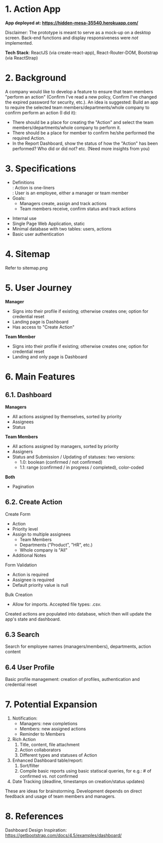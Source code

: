 # 1. Action App

**App deployed at: https://hidden-mesa-35540.herokuapp.com/**

Disclaimer: The prototype is meant to serve as a mock-up on a desktop screen. Back-end functions and display responsiveness were *not* implemented.

**Tech Stack**: ReactJS (via create-react-app), React-Router-DOM, Bootstrap (via ReactStrap)

# 2. Background

A company would like to develop a feature to ensure that team members "perform an action" (Confirm I've read a new policy, Confirm I've changed the expired password for security, etc.). An idea is suggested: Build an app to require the selected team members/departments/whole company to confirm perform an action (I did it):

- There should be a place for creating the "Action" and select the team members/departments/whole company to perform it.
- There should be a place for member to confirm he/she performed the required Action.
- In the Report Dashboard, show the status of how the "Action" has been performed? Who did or did not? etc. (Need more insights from you)

# 3. Specifications 
- Definitions <br>
: Action is one-liners <br>
: User is an employee, either a manager or team member
- Goals:
  - Managers create, assign and track actions
  - Team members receive, confirm status and track actions

* Internal use
* Single Page Web Application, static
* Minimal database with two tables: users, actions 
* Basic user authentication

# 4. Sitemap 
Refer to sitemap.png

# 5. User Journey

**Manager**

- Signs into their profile if existing; otherwise creates one; option for credential reset
- Landing page is Dashboard
- Has access to "Create Action"

**Team Member**

- Signs into their profile if existing; otherwise creates one; option for credential reset
- Landing and only page is Dashboard

# 6. Main Features

## 6.1. Dashboard

**Managers**
- All actions assigned by themselves, sorted by priority
- Assignees
- Status

**Team Members**
- All actions assigned by managers, sorted by priority
- Assigners
- Status and Submission / Updating of statuses: two versions:
  - 1.0: boolean (confirmed / not confirmed)
  - 1.1: range (confirmed / in progress / completed), color-coded

**Both**
- Pagination

## 6.2. Create Action

Create Form
  - Action
  - Priority level
  - Assign to multiple assignees
    - Team Members
    - Departments ("Product", "HR", etc.)
    - Whole company is "All"
  - Additional Notes

Form Validation
- Action is required
- Assignee is required
- Default priority value is null

Bulk Creation
  - Allow for imports. Accepted file types: .csv.

Created actions are populated into database, which then will update the app's state and dashboard.

## 6.3 Search

  Search for employee names (managers/members), departments, action content

## 6.4 User Profile

Basic profile management: creation of profiles, authentication and credential reset
  
# 7. Potential Expansion

1. Notification:
   - Managers: new completions
   - Members: new assigned actions
   - Reminder to Members
2. Rich Action
   1. Title, content, file attachment
   2. Action collaborators
   3. Different types and statuses of Action
3. Enhanced Dashboard table/report:
   1. Sort/filter
   2. Compile basic reports using basic statiscal queries, for e.g.: # of confirmed vs. not confirmed 
4. Date Tracking (deadline, timestamps on creation/status updates)

These are ideas for brainstorming. Development depends on direct feedback and usage of team members and managers.

# 8. References

Dashboard Design Inspiration: https://getbootstrap.com/docs/4.5/examples/dashboard/